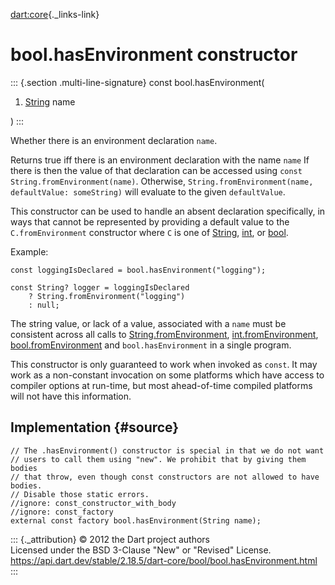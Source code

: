 [dart:core](../../dart-core/dart-core-library){._links-link}

bool.hasEnvironment constructor
===============================

::: {.section .multi-line-signature}
const bool.hasEnvironment(

1.  [String](../string-class) name

)
:::

Whether there is an environment declaration `name`.

Returns true iff there is an environment declaration with the name
`name` If there is then the value of that declaration can be accessed
using `const String.fromEnvironment(name)`. Otherwise,
`String.fromEnvironment(name, defaultValue: someString)` will evaluate
to the given `defaultValue`.

This constructor can be used to handle an absent declaration
specifically, in ways that cannot be represented by providing a default
value to the `C.fromEnvironment` constructor where `C` is one of
[String](../string-class), [int](../int-class), or
[bool](../bool-class).

Example:

``` {.language-dart data-language="dart"}
const loggingIsDeclared = bool.hasEnvironment("logging");

const String? logger = loggingIsDeclared
    ? String.fromEnvironment("logging")
    : null;
```

The string value, or lack of a value, associated with a `name` must be
consistent across all calls to
[String.fromEnvironment](../string/string.fromenvironment),
[int.fromEnvironment](../int/int.fromenvironment),
[bool.fromEnvironment](bool.fromenvironment) and `bool.hasEnvironment`
in a single program.

This constructor is only guaranteed to work when invoked as `const`. It
may work as a non-constant invocation on some platforms which have
access to compiler options at run-time, but most ahead-of-time compiled
platforms will not have this information.

Implementation {#source}
--------------

``` {.language-dart data-language="dart"}
// The .hasEnvironment() constructor is special in that we do not want
// users to call them using "new". We prohibit that by giving them bodies
// that throw, even though const constructors are not allowed to have bodies.
// Disable those static errors.
//ignore: const_constructor_with_body
//ignore: const_factory
external const factory bool.hasEnvironment(String name);
```

::: {._attribution}
© 2012 the Dart project authors\
Licensed under the BSD 3-Clause \"New\" or \"Revised\" License.\
<https://api.dart.dev/stable/2.18.5/dart-core/bool/bool.hasEnvironment.html>
:::
